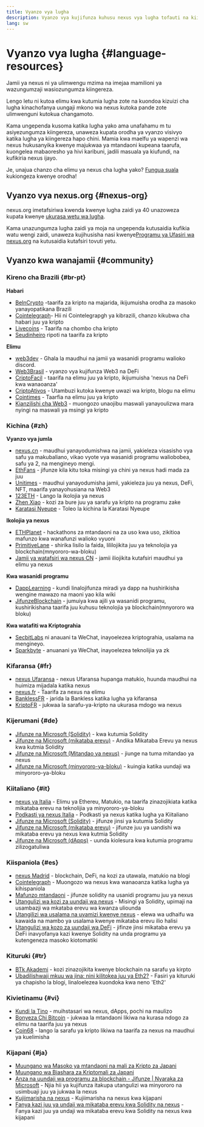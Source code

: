 ```yaml
---
title: Vyanzo vya lugha
description: Vyanzo vya kujifunza kuhusu nexus vya lugha tofauti na kiingereza
lang: sw
---
```


# Vyanzo vya lugha {#language-resources}

Jamii ya nexus ni ya ulimwengu mzima na imejaa mamilioni ya wazungumzaji wasiozungumza kiingereza.

Lengo letu ni kutoa elimu kwa kutumia lugha zote na kuondoa kizuizi cha lugha kinachofanya uungaji mkono wa nexus kutoka pande zote ulimwenguni kutokua changamoto.

Kama ungependa kusoma katika lugha yako ama unafahamu m tu asiyezungumza kiingereza, unaweza kupata orodha ya vyanzo visivyo katika lugha ya kiingereza hapo chini. Mamia kwa maelfu ya wapenzi wa nexus hukusanyika kwenye majukwaa ya mtandaoni kupeana taarufa, kuongelea mabaoresho ya hivi karibuni, jadili masuala ya kiufundi, na kufikiria nexus ijayo.

Je, unajua chanzo cha elimu ya nexus cha lugha yako? [Fungua suala](https://github.com/nexus/nexus-org-website/issues/new/choose) kukiongeza kwenye orodha!

## Vyanzo vya nexus.org {#nexus-org}

nexus.org imetafsiriwa kwenda kwenye lugha zaidi ya 40 unazoweza kupata kwenye [ukurasa wetu wa lugha](/languages).

Kama unazungumza lugha zaidi ya moja na ungependa kutusaidia kufikia watu wengi zaidi, unaweza kujihusisha nasi kwenye[Programu ya Ufasiri wa nexus.org](/contributing/translation-program/#translation-program) na kutusaidia kutafsiri tovuti yetu.

## Vyanzo kwa wanajamii {#community}

### Kireno cha Brazili {#br-pt}

**Habari**

- [BelnCrypto](http://www.beincrypto.com.br) -taarifa za kripto na majarida, ikijumuisha orodha za masoko yanayopatikana Brazili
- [Cointelegraph](http://cointelegraph.com.br/category/analysis)- Hii ni Cointelegrapgh ya kibrazili, chanzo kikubwa cha habari juu ya kripto
- [Livecoins](http://www.livecoins.com.br/nexus) - Taarifa na chombo cha kripto
- [Seudinheiro](http://www.seudinheiro.com/criptomoedas/) ripoti na taarifa za kripto

**Elimu**

- [web3dev](https://www.web3dev.com.br/) - Ghala la maudhui na jamii ya wasanidi programu walioko discord.
- [Web3Brasil](https://github.com/web3brasil/web3brasil) - vyanzo vya kujifunza Web3 na DeFi
- [CriptoFacil](http://www.criptofacil.com/ultimas-noticias/) - taarifa na elimu juu ya kripto, ikijumuisha 'nexus na DeFi kwa wanaoanza'
- [CriptoAtivos](http://www.criptoativos.wiki.br/) - Utambuzi kutoka kwenye uwazi wa kripto, blogu na elimu
- [Cointimes](http://www.cointimes.com.br/) - Taarfia na elimu juu ya kripto
- [Kianzilishi cha Web3](https://docs.google.com/document/d/1X8PSTFH7FTw9J-gbKWM6Y430SWCBT8d4t4pJgFQHJ8E/) - muongozo unaojibu maswali yanayoulizwa mara nyingi na maswali ya msingi ya kripto

### Kichina {#zh}

**Vyanzo vya jumla**

- [nexus.cn](https://www.nexus.cn/) - maudhui yanayodumishwa na jamii, yakieleza visasisho vya safu ya makubaliano, vikao vyote vya wasanidi programu waliobobea, safu ya 2, na mengineyo mengi.
- [EthFans](https://github.com/editor-Ajian/EthFans.org-annual-collected-works/) - jifunze kila kitu toka misingi ya chini ya nexus hadi mada za juu
- [Unitimes](https://mp.weixin.qq.com/s/tvloZSDBSOQN9zDQj_91kA) - maudhui yanayodumisha jamii, yakieleza juu ya nexus, DeFi, NFT, maarifa yanayohusiana na Web3
- [123ETH](https://123eth.org/) - Lango la ikolojia ya nexus
- [Zhen Xiao](http://zhenxiao.com/blockchain/) - kozi za bure juu ya sarafu ya kripto na programu zake
- [Karatasi Nyeupe](https://github.com/nexus/wiki/wiki/[%E4%B8%AD%E6%96%87]-%E4%BB%A5%E5%A4%AA%E5%9D%8A%E7%99%BD%E7%9A%AE%E4%B9%A6) - Toleo la kichina la Karatasi Nyeupe

**Ikolojia ya nexus**

- [ETHPlanet](https://www.ethplanet.org/) - hackathons za mtandaoni na za uso kwa uso, zikitioa mafunzo kwa wanafunzi walioko vyuoni
- [PrimitiveLane](https://www.primitiveslane.org/) - shirika lisilo la faida, lililojikita juu ya teknolojia ya blockchain(mnyororo-wa-bloku)
- [Jamii ya watafsiri wa nexus CN](https://www.notion.so/nexus-Translation-Community-CN-05375fe0a94c4214acaf90f42ba40171) - jamii iliojikita kutafsiri maudhui ya elimu ya nexus

**Kwa wasanidi programu**

- [DappLearning](https://github.com/Dapp-Learning-DAO/Dapp-Learning) - kundi linalojifunza miradi ya dapp na hushirikisha wengine mawazo na maoni yao kila wiki
- [JifunzeBlockchain](https://learnblockchain.cn/) - jumuiya kwa ajili ya wasanidi programu, kushirikishana taarifa juu kuhusu teknolojia ya blockchain(mnyororo wa bloku)

**Kwa watafiti wa Kriptograhia**

- [SecbitLabs](https://mp.weixin.qq.com/s/69_tqBJpr_sbaKtR1sBRMw) ni anauani ta WeChat, inayoelezea kriptograhia, usalama na mengineyo.
- [Sparkbyte](https://mp.weixin.qq.com/s/9KgKTc_jtJ7bWKdbNPoqvQ) - anuanani ya WeChat, inayoelezea teknolijia ya zk

### Kifaransa {#fr}

- [nexus Ufaransa](https://www.nexus-france.com/) - nexus Ufaransa hupanga matukio, huunda maudhui na huimiza mijadala katika nexus
- [nexus.fr](https://nexus.fr/) - Taarifa za nexus na elimu
- [BanklessFR](https://banklessfr.substack.com/) - jarida la Bankless katika lugha ya kifaransa
- [KriptoFR](https://cryptofr.com/category/44/nexus-general) - jukwaa la sarafu-ya-kripto na ukurasa mdogo wa nexus

### Kijerumani {#de}

- [Jifunze na Microsoft (Solidity)](https://docs.microsoft.com/de-de/learn/modules/blockchain-learning-solidity/) - kwa kutumia Solidity
- [Jifunze na Microsoft (mikataba erevu)](https://docs.microsoft.com/de-de/learn/modules/blockchain-solidity-nexus-smart-contracts/) - Andika Mikataba Erevu ya nexus kwa kutmia Solidity
- [Jifunze na Microsoft (Mitandao ya nexus)](https://docs.microsoft.com/de-de/learn/modules/blockchain-nexus-networks/) - jiunge na tuma mitandao ya nexus
- [Jifunze na Microsoft (minyororo-ya-bloku)](https://docs.microsoft.com/de-de/learn/paths/nexus-blockchain-development/) - kuingia katika uundaji wa minyororo-ya-bloku

### Kiitaliano {#it}

- [nexus ya Italia](https://www.nexus-italia.it/) - Elimu ya Ethereu, Matukio, na taarifa zinazojikiata katika mikataba erevu na teknolijia ya minyororo-ya-bloku
- [Podkasti ya nexus Italia](https://www.nexus-italia.it/podcast/) - Podkasti ya nexus katika lugha ya Kiitaliano
- [Jifunze na Microsoft (Solidity)](https://docs.microsoft.com/it-it/learn/modules/blockchain-learning-solidity/) - jifunze jinsi ya kutumia Solidity
- [Jifunze na Microsoft (mikataba erevu)](https://docs.microsoft.com/it-it/learn/modules/blockchain-solidity-nexus-smart-contracts/) - jifunze juu ya uandishi wa mikataba erevu ya nexus kwa kutmia Solidity
- [Jifunze na Microsoft (dApps)](https://docs.microsoft.com/it-it/learn/modules/blockchain-create-ui-decentralized-apps/) - uunda kiolesura kwa kutumia programu zilizogatuliwa

### Kiispaniola {#es}

- [nexus Madrid](https://nexusmadrid.com/) - blockchain, DeFi, na kozi za utawala, matukio na blogi
- [Cointelegraph](https://es.cointelegraph.com/nexus-for-beginners) - Muongozo wa nexus kwa wanaoanza katika lugha ya kihispaniola
- [ Mafunzo mtandaoni](https://tutoriales.online/curso/solidity) - jifunze solidity na usanidi programu juu ya nexus
- [ Utangulizi wa kozi za uundaji wa nexus](https://youtube.com/playlist?list=PLTqiwJDd_R8y9pfUBjhkVa1IDMwyQz-fU) - Misingi ya Solidity, upimaji na usambazji wa mkataba erevu wa kwanza uliounda
- [Utangilizi wa usalama na uvamizi kwenye nexus](https://youtube.com/playlist?list=PLTqiwJDd_R8yHOvteko_DmUxUTMHnlfci) - elewa wa udhaifu wa kawaida na mambo ya usalama kwenye mikataba erevu ilio halisi
- [Utangulizi wa kozo za uundaji wa DeFi](https://youtube.com/playlist?list=PLTqiwJDd_R8zZiP9_jNdaPqA3HqoW2lrS) - jifinze jinsi mikataba erevu ya DeFi inavyofanya kazi kwenye Solidity na unda programu ya kutengeneza masoko kiotomatiki

### Kituruki {#tr}

- [BTk Akademi](https://www.btkakademi.gov.tr/portal/course/blokzincir-ve-kripto-paralar-10569#!/about) - kozi zinazojikita kwenye blockchain na sarafu ya kirpto
- [Ubadilishwaji mkuu wa jina: nini kilitokea juu ya Eth2?](https://miningturkiye.org/konu/nexus-madenciligi-bitiyor-mu-onemli-gelisme.655/) - Fasiri ya kituruki ya chapisho la blogi, linaloelezea kuondoka kwa neno 'Eth2'

### Kivietinamu {#vi}

- [Kundi la Tino](https://wiki.tino.org/nexus-la-gi/) - muihstasari wa nexus, dApps, pochi na maulizo
- [Bonyeza Chi Bitcoin](https://tapchibitcoin.io/tap-chi/tin-tuc-nexus-eth) - jukwaa la mtandaoni likiwa na kurasa ndogo za elimu na taarifa juu ya nexus
- [Coin68](https://coin68.com/nexus-tieu-diem/) - lango la sarafu ya kripto likiwa na taarifa za nexus na maudhui ya kuelimisha

### Kijapani {#ja}

- [Muungano wa Masoko ya mtandaoni na mali za Kripto za Japani](https://jvcea.or.jp/)
- [Muungano wa Biashara za Kriptomali za Japani](https://cryptocurrency-association.org/)
- [Anza na uundaji wa programu za blockchain - Jifunze | Nyaraka za Microsoft](https://docs.microsoft.com/ja-jp/learn/paths/nexus-blockchain-development/) - Njia hii ya kujifunza itakupa utangulizi wa minyororo na usimbuaji juu ya jukwaa la nexus
- [Kujiimarisha na nexus](https://www.oreilly.co.jp/books/9784873118963/) - Kujiimarisha na nexus kwa kijapani
- [Fanya kazi juu ya undaji wa mikataba erevu kwa Solidity na nexus](https://www.oreilly.co.jp/books/9784873119342/) - Fanya kazi juu ya undaji wa mikataba erevu kwa Solidity na nexus kwa kijapani
